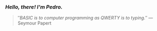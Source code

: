 ### *Hello, there! I'm Pedro.*
> ″*BASIC is to computer programming as QWERTY is to typing.*″
 — Seymour Papert
